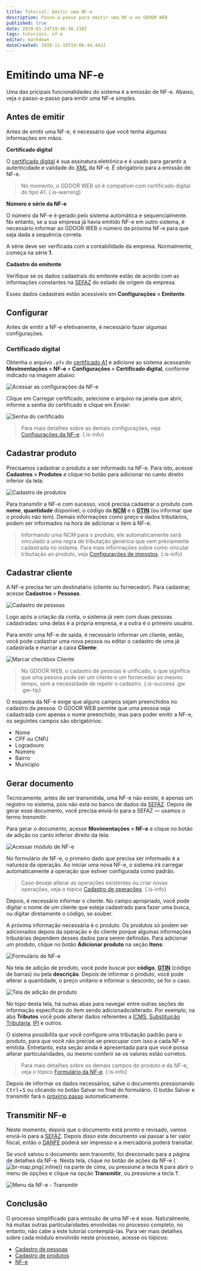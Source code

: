 ```yaml
---
title: Tutorial: Emitir uma NF-e
description: Passo-a-passo para emitir uma NF-e no GDOOR WEB
published: true
date: 2020-01-24T19:46:36.238Z
tags: tutoriais, nf-e
editor: markdown
dateCreated: 2019-11-19T19:06:44.442Z
---
```


# Emitindo uma NF-e

Uma das pricipais funcionalidades do sistema é a emissão de NF-e. Abaixo, veja o passo-a-passo para emitir uma NF-e simples.

## Antes de emitir

Antes de emitir uma NF-e, é necessário que você tenha algumas informações em mãos.

**Certificado digital**

O [certificado digital](/glossario#certificado-digital) é sua assinatura eletrônica e é usado para garantir a autenticidade e validade do [XML](/glossario#xml) da NF-e. É obrigatório para a emissão de NF-e.


> No momento, o GDOOR WEB só é compatível com certificado digital do tipo A1.
{.is-warning}

**Número e série da NF-e**

O número da NF-e é gerado pelo sistema automática e sequencialmente. No entanto, se a sua empresa já havia emitido NF-e em outro sistema, é necessário informar ao GDOOR WEB o número da próxima NF-e para que seja dada a sequência correta. 

A série deve ser verificada com a contabilidade da empresa. Normalmente, começa na série **1**.

**Cadastro do emitente**

Verifique se os dados cadastrais do emitente estão de acordo com as informações constantes na [SEFAZ](/glossario#sefaz) do estado de origem da empresa.

Esses dados cadastrais estão acessíveis em **Configurações** &raquo; **Emitente**.


## Configurar

Antes de emitir a NF-e efetivamente, é necessário fazer algumas configurações.

### Certificado digital

Obtenha o arquivo `.pfx` do [certificado A1](/glossario#certificado-digital) e adicione ao sistema acessando **Movimentações** &raquo; **NF-e** &raquo; **Configurações** &raquo; **Certificado digital**, conforme indicado na imagem abaixo:

![Acessar as configurações da NF-e](/tutoriais/emitir-nfe/acessar-config-nfe.png)

Clique em <span class="mat-button">Carregar certificado</span>, selecione o arquivo na janela que abrir, informe a senha do certificado e clique em <span class="mat-button mat-accent">Enviar</span>: 

![Senha do certificado](/tutoriais/emitir-nfe/cert-senha.png)

> Para mais detalhes sobre as demais configurações, veja [Configurações da NF-e](/movimentos/nf-e/configuracoes).
{.is-info}

## Cadastrar produto

Precisamos cadastrar o produto a ser informado na NF-e. Para isto, acesse **Cadastros** &raquo; **Produtos** e clique no botão para adicionar no canto direito inferior da tela:

![Cadastro de produtos](/tutoriais/emitir-nfe/produtos.png)

Para transmitir a NF-e com sucesso, você precisa cadastrar o produto com **nome**, **quantidade** disponível, o código da **[NCM](/glossario#ncm)** e o **[GTIN](/glossario#gtin)** (ou informar que o produto não tem). Demais informações como preço e dados tributários, podem ser informados na hora de adicionar o item à NF-e.

> Informando uma NCM para o produto, ele automaticamente será vinculado a uma regra de tributação genérica que vem préviamente cadastrada no sistema. Para mais informações sobre como vincular tributação ao produto, veja [Configurações de impostos](/configuracoes/impostos).
{.is-info}

## Cadastrar cliente

A NF-e precisa ter um destinatário (cliente ou fornecedor). Para cadastrar, acesse **Cadastros** &raquo; **Pessoas**.

![Cadastro de pessoas](/tutoriais/emitir-nfe/pessoas.png)

Logo após a criação da conta, o sistema já vem com duas pessoas cadastradas: uma delas é a própria empresa, e a outra é o primeiro usuário. 

Para emitir uma NF-e de saída, é necessário informar um cliente, então, você pode cadastrar uma nova pessoa ou editar o cadastro de uma já cadastrada e marcar a caixa **Cliente**:

![Marcar checkbox Cliente](/tutoriais/emitir-nfe/cliente.png)

> No GDOOR WEB, o cadastro de pessoas é unificado, o que significa que uma pessoa pode ser um cliente e um fornecedor ao mesmo tempo, sem a necessidade de repetir o cadastro.
{.is-success .gw .gw-tip}

O esquema da NF-e exige que alguns campos sejam preenchidos no cadastro da pessoa. O GDOOR WEB permite que uma pessoa seja cadastrada com apenas o nome preenchido, mas para poder emitir a NF-e, os seguintes campos são obrigatórios:

- Nome
- CPF ou CNPJ
- Logradouro
- Número
- Bairro
- Município

## Gerar documento

Tecnicamente, antes de ser transmitida, uma NF-e não existe, é apenas um registro no sistema, pois não está no banco de dados da [SEFAZ](/glossario#sefaz). Depois de gerar esse documento, você precisa enviá-lo para a SEFAZ — usamos o termo *transmitir*.

Para gerar o documento, acesse **Movimentações** &raquo; **NF-e** e clique no botão de adição no canto inferior direito da tela:

![Acessar módulo de NF-e](/tutoriais/emitir-nfe/acessar-nfe.png)

No formulário de NF-e, o primeiro dado que precisa ser informado é a natureza da operação. Ao iniciar uma nova NF-e, o sistema irá carregar automaticamente a operação que estiver configurada como padrão.

> Caso deseje alterar as operações existentes ou criar novas operações, veja o tópico [Cadastro de operações](/cadastros/operacoes).
{.is-info}

Depois, é necessário informar o cliente. No campo apropriado, você pode digitar o nome de um cliente que esteja cadastrado para fazer uma busca, ou digitar diretamente o código, se souber.

A próxima informação necessária é o produto. Os produtos só podem ser adicionados depois da operação e do cliente porque algumas informações tributárias dependem desses dados para serem definidas. Para adicionar um produto, clique no botão **Adicionar produto** na seção **Itens**:

![Formulário de NF-e](/tutoriais/emitir-nfe/form-nfe.png)

Na tela de adição de produto, você pode buscar por **código**, **[GTIN](/glossario#gtin)** (código de barras) ou pela **descrição**. Depois de informar o produto, você pode alterar a quantidade, o preço unitário e informar o desconto, se for o caso.

![Tela de adição de produto](/tutoriais/emitir-nfe/tela-produto.png)

No topo desta tela, há outras abas para navegar entre outras seções de informação específicas do item sendo adicionado/alterado. Por exemplo, na aba **Tributos** você pode alterar dados referentes a [ICMS](/glossario#icms), [Substituição Tributária](/glossario#icms-st), [IPI](/glossario#ipi) e outros. 

O sistema possibilita que você configure uma tributação padrão para o produto, para que você não precise se preocupar com isso a cada NF-e emitida. Entretanto, esta seção ainda é apresentada para que você possa alterar particularidades, ou mesmo conferir se os valores estão corretos.

> Para mais detalhes sobre os demais campos do produto e da NF-e, veja o tópico [Formulário da NF-e](/movimentos/nf-e#formulário).
{.is-info}

Depois de informar os dados necessários, salve o documento pressionando <kbd>Ctrl</kbd>+<kbd>S</kbd> ou clicando no botão <span class="mat-button mat-accent">Salvar</span> no final do formulário. O botão <span class=mat-button>Salvar e transmitir</span> fará o [próximo passo](#transmitir-nf-e) automaticamente.

## Transmitir NF-e

Neste momento, depois que o documento está pronto e revisado, vamos enviá-lo para a [SEFAZ](/glossario#sefaz). Depois disso este documento vai passar a ter valor fiscal, então o [DANFE](/glossario#danfe) poderá ser impresso e a mercadoria poderá transitar.

Se você salvou o documento sem transmitir, foi direcionado para a página de detalhes da NF-e. Nesta tela, clique no botão de ações da NF-e (![br-map.png](/comum/br-map.png){.inline}) na parte de cima, ou pressione a tecla <kbd>N</kbd> para abrir o menu de opções e clique na opção **Transmitir**, ou pressione a tecla <kbd>T</kbd>.

![Menu da NF-e - Transmitir](/tutoriais/emitir-nfe/botao-transmitir.png)

## Conclusão

O processo simplificado para emissão de uma NF-e é esse. Naturalmente, há muitas outras particularidades envolvidas no processo completo, no entanto, não cabe a este tutorial contemplá-las. Para ver mais detalhes sobre cada módulo envolvido neste processo, acesse os tópicos:

- [Cadastro de pessoas](/cadastros/pessoas)
- [Cadastro de produtos](/cadastros/produtos)
- [NF-e](/movimentos/nf-e)